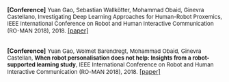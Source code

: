 **[Conference]** <font size="2"> Yuan Gao, Sebastian Wallkötter, Mohammad Obaid, Ginevra Castellano, Investigating Deep Learning Approaches for Human-Robot Proxemics, IEEE International Conference on Robot and Human Interactive Communication (RO-MAN 2018), 2018. </font> [[paper]](papers/investigating-deep-learning-approaches.pdf)
<br/>
<br/>

**[Conference]** <font size="2"> Yuan Gao, Wolmet Barendregt, Mohammad Obaid, Ginevra Castellan, <b>When robot personalisation does not help: Insights from a robot-supported learning study</b>, IEEE International Conference on Robot and Human Interactive Communication (RO-MAN 2018), 2018.</font> [[paper]](papers/when-robot-does-not-help.pdf)
